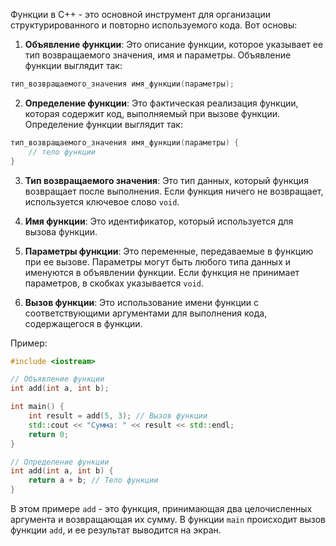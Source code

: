 Функции в C++ - это основной инструмент для организации структурированного и повторно используемого кода. Вот основы:

1. **Объявление функции**: Это описание функции, которое указывает ее тип возвращаемого значения, имя и параметры. Объявление функции выглядит так:

```cpp
тип_возвращаемого_значения имя_функции(параметры);
```

2. **Определение функции**: Это фактическая реализация функции, которая содержит код, выполняемый при вызове функции. Определение функции выглядит так:

```cpp
тип_возвращаемого_значения имя_функции(параметры) {
    // тело функции
}
```

3. **Тип возвращаемого значения**: Это тип данных, который функция возвращает после выполнения. Если функция ничего не возвращает, используется ключевое слово `void`.
    
4. **Имя функции**: Это идентификатор, который используется для вызова функции.
    
5. **Параметры функции**: Это переменные, передаваемые в функцию при ее вызове. Параметры могут быть любого типа данных и именуются в объявлении функции. Если функция не принимает параметров, в скобках указывается `void`.
    
6. **Вызов функции**: Это использование имени функции с соответствующими аргументами для выполнения кода, содержащегося в функции.

Пример:

```cpp
#include <iostream>

// Объявление функции
int add(int a, int b);

int main() {
    int result = add(5, 3); // Вызов функции
    std::cout << "Сумма: " << result << std::endl;
    return 0;
}

// Определение функции
int add(int a, int b) {
    return a + b; // Тело функции
}
```

В этом примере `add` - это функция, принимающая два целочисленных аргумента и возвращающая их сумму. В функции `main` происходит вызов функции `add`, и ее результат выводится на экран.